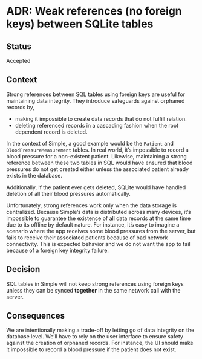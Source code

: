 # ADR: Weak references (no foreign keys) between SQLite tables

## Status

Accepted

## Context

Strong references between SQL tables using foreign keys are useful for maintaining data integrity. They introduce safeguards against orphaned records by,

- making it impossible to create data records that do not fulfill relation.
- deleting referenced records in a cascading fashion when the root dependent record is deleted.

In the context of Simple, a good example would be the `Patient` and `BloodPressureMeasurement` tables. In real world, it’s impossible to record a blood pressure for a non-existent patient. Likewise, maintaining a strong reference between these two tables in SQL would have ensured that blood pressures do not get created either unless the associated patient already exists in the database. 

Additionally, if the patient ever gets deleted, SQLite would have handled deletion of all their blood pressures automatically. 

Unfortunately, strong references work only when the data storage is centralized. Because Simple’s data is distributed across many devices, it’s impossible to guarantee the existence of all data records at the same time due to its offline by default nature. For instance, it’s easy to imagine a scenario where the app receives some blood pressures from the server, but fails to receive their associated patients because of bad network connectivity. This is expected behavior and we do not want the app to fail because of a foreign key integrity failure.

## Decision

SQL tables in Simple will not keep strong references using foreign keys unless they can be synced **together** in the same network call with the server. 

## Consequences

We are intentionally making a trade-off by letting go of data integrity on the database level. We’ll have to rely on the user interface to ensure safety against the creation of orphaned records. For instance, the UI should make it impossible to record a blood pressure if the patient does not exist. 
